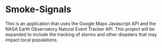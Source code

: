 # Smoke-Signals
This is an application that uses the Google Maps Javascript API and the NASA Earth Observatory Natural Event Tracker API.
This project will be expanded to include the tracking of storms and other disasters that may impact local populations. 
